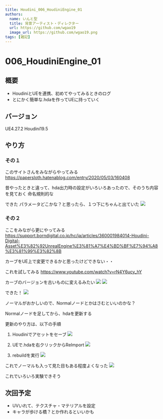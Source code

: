 ```yaml
---
title: Houdini_006_HoudiniEngine_01
authors:
  name: いんと型
  title: 背景アーティスト・ディレクター
  url: https://github.com/wgao19
  image_url: https://github.com/wgao19.png
tags: [雑記]
---
```


# 006_HoudiniEngine_01


## 概要
- HoudiniとUEを連携、初めてやってみるときのログ
- とにかく簡単な.hdaを作ってUEに持っていく


## バージョン
UE4.27.2
Houdini19.5


## やり方
### その１
このサイトさんをみながらやってみる
https://papersloth.hatenablog.com/entry/2020/05/03/160408

昔やったときと違って、hda出力時の設定がいろいろあったので、そのうち内容を見ておく
命名規則的な


できた
パラメータどこかな？と思ったら、１つ下にちゃんと出ていた
![](img/006_HoudiniEngine_01_2023-05-14-02-49-12.png)

### その２
ここをみながら更にやってみる
https://support.borndigital.co.jp/hc/ja/articles/360001984014-Houdini-Digital-Asset%E3%82%92UnrealEngine%E3%81%A7%E4%BD%BF%E7%94%A8%E3%81%99%E3%82%8B

カーブをUE上で変更できるかと思ったけどできない・・

これを試してみる
https://www.youtube.com/watch?v=rN4Y6ucy_hY

カーブのバージョンを古いものに変えるみたい
![](img/006_HoudiniEngine_01_2023-05-14-03-31-39.png)
![](img/006_HoudiniEngine_01_2023-05-14-03-32-19.png)

できた！
![](img/006_HoudiniEngine_01_2023-05-14-03-37-13.png)

ノーマルがおかしいので、Normalノードとかはさむといいのかな？

Normalノードを足してから、hdaを更新する

更新のやり方は、以下の手順
1. Houdiniでアセットをセーブ
![](img/006_HoudiniEngine_01_2023-05-14-03-38-28.png)

1. UEで.hdaを右クリックからReImport
![](img/006_HoudiniEngine_01_2023-05-14-03-40-03.png)

1. rebuildを実行
![](img/006_HoudiniEngine_01_2023-05-14-03-40-38.png)


これでノーマルも入って見た目もある程度よくなった
![](img/006_HoudiniEngine_01_2023-05-14-03-41-20.png)

これでいろいろ実験できそう

## 次回予定
- UVいれて、テクスチャ・マテリアルを設定
- キャラが歩ける橋？とか作れるといいかも